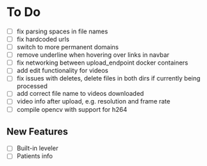 # To Do

- [ ] fix parsing spaces in file names
- [ ] fix hardcoded urls
- [ ] switch to more permanent domains
- [ ] remove underline when hovering over links in navbar
- [ ] fix networking between upload_endpoint docker containers
- [ ] add edit functionality for videos
- [ ] fix issues with deletes, delete files in both dirs if currently being processed
- [ ] add correct file name to videos downloaded
- [ ] video info after upload, e.g. resolution and frame rate
- [ ] compile opencv with support for h264

## New Features

- [ ] Built-in leveler
- [ ] Patients info
